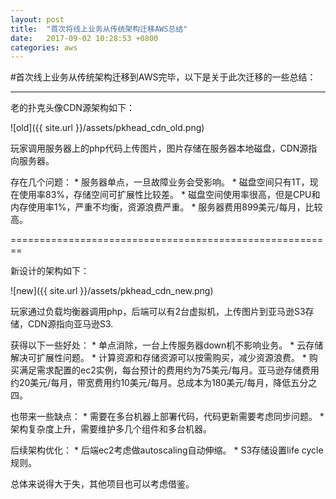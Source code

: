 ```yaml
---
layout: post
title:  "首次将线上业务从传统架构迁移AWS总结"
date:   2017-09-02 10:28:53 +0800
categories: aws
---
```


#首次线上业务从传统架构迁移到AWS完毕，以下是关于此次迁移的一些总结：

---------------------------------------------------------------------------------------

老的扑克头像CDN源架构如下：

![old]({{ site.url }}/assets/pkhead_cdn_old.png)

玩家调用服务器上的php代码上传图片，图片存储在服务器本地磁盘，CDN源指向服务器。

存在几个问题：
    * 服务器单点，一旦故障业务会受影响。
    * 磁盘空间只有1T，现在使用率83%，存储空间可扩展性比较差。
    * 磁盘空间使用率很高，但是CPU和内存使用率1%，严重不均衡，资源浪费严重。
    * 服务器费用899美元/每月，比较高。


========================================================


新设计的架构如下：

![new]({{ site.url }}/assets/pkhead_cdn_new.png)

玩家通过负载均衡器调用php，后端可以有2台虚拟机，上传图片到亚马逊S3存储，CDN源指向亚马逊S3.


获得以下一些好处：
    * 单点消除，一台上传服务器down机不影响业务。
    * 云存储解决可扩展性问题。
    * 计算资源和存储资源可以按需购买，减少资源浪费。
    * 购买满足需求配置的ec2实例，每台预计的费用约为75美元/每月。亚马逊存储费用约20美元/每月，带宽费用约10美元/每月。总成本为180美元/每月，降低五分之四。

也带来一些缺点：
    * 需要在多台机器上部署代码，代码更新需要考虑同步问题。
    * 架构复杂度上升，需要维护多几个组件和多台机器。

后续架构优化：
    * 后端ec2考虑做autoscaling自动伸缩。
    * S3存储设置life cycle规则。

总体来说得大于失，其他项目也可以考虑借鉴。

